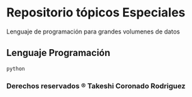 #  Repositorio tópicos Especiales

Lenguaje de programación para grandes volumenes de datos

## Lenguaje Programación

    python

### Derechos reservados ® Takeshi Coronado Rodriguez